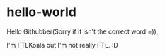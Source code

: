 # hello-world

Hello Githubber(Sorry if it isn't the correct word =)),

I'm FTLKoala but I'm not really FTL. :D
